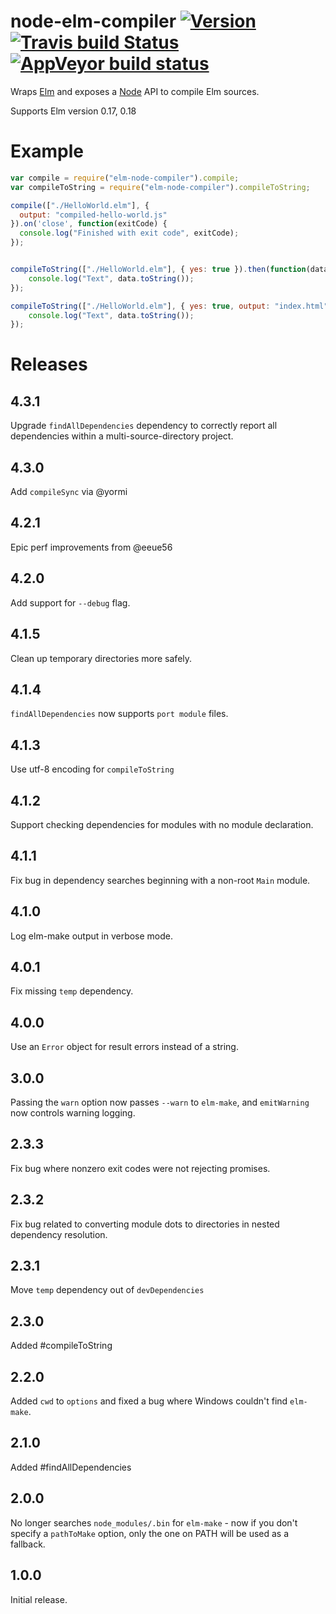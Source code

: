 # node-elm-compiler [![Version](https://img.shields.io/npm/v/node-elm-compiler.svg)](https://www.npmjs.com/package/node-elm-compiler) [![Travis build Status](https://travis-ci.org/rtfeldman/node-elm-compiler.svg?branch=master)](http://travis-ci.org/rtfeldman/node-elm-compiler) [![AppVeyor build status](https://ci.appveyor.com/api/projects/status/xv83jcomgb81i1iu/branch/master?svg=true)](https://ci.appveyor.com/project/rtfeldman/node-elm-compiler/branch/master)

Wraps [Elm](https://elm-lang.org) and exposes a [Node](https://nodejs.org) API to compile Elm sources.

Supports Elm version 0.17, 0.18

# Example

```javascript
var compile = require("elm-node-compiler").compile;
var compileToString = require("elm-node-compiler").compileToString;

compile(["./HelloWorld.elm"], {
  output: "compiled-hello-world.js"
}).on('close', function(exitCode) {
  console.log("Finished with exit code", exitCode);
});


compileToString(["./HelloWorld.elm"], { yes: true }).then(function(data){
    console.log("Text", data.toString());
});

compileToString(["./HelloWorld.elm"], { yes: true, output: "index.html" }).then(function(data){
    console.log("Text", data.toString());
});
```

# Releases

## 4.3.1

Upgrade `findAllDependencies` dependency to correctly report all dependencies within a multi-source-directory project.

## 4.3.0

Add `compileSync` via @yormi

## 4.2.1

Epic perf improvements from @eeue56

## 4.2.0

Add support for `--debug` flag.

## 4.1.5

Clean up temporary directories more safely.

## 4.1.4

`findAllDependencies` now supports `port module` files.

## 4.1.3

Use utf-8 encoding for `compileToString`

## 4.1.2

Support checking dependencies for modules with no module declaration.

## 4.1.1

Fix bug in dependency searches beginning with a non-root `Main` module.

## 4.1.0

Log elm-make output in verbose mode.

## 4.0.1

Fix missing `temp` dependency.

## 4.0.0

Use an `Error` object for result errors instead of a string.

## 3.0.0

Passing the `warn` option now passes `--warn` to `elm-make`, and `emitWarning` now controls warning logging.

## 2.3.3

Fix bug where nonzero exit codes were not rejecting promises.

## 2.3.2

Fix bug related to converting module dots to directories in nested dependency
resolution.

## 2.3.1

Move `temp` dependency out of `devDependencies`

## 2.3.0

Added #compileToString

## 2.2.0

Added `cwd` to `options` and fixed a bug where Windows couldn't find `elm-make`.

## 2.1.0

Added #findAllDependencies

## 2.0.0

No longer searches `node_modules/.bin` for `elm-make` - now if you don't specify
a `pathToMake` option, only the one on PATH will be used as a fallback.

## 1.0.0

Initial release.
